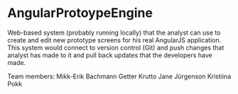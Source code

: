 AngularProtoypeEngine
=====================
Web-based system (probably running locally) that the analyst can use to create and edit new prototype screens for his real AngularJS application. 
This system would connect to version control (Git) and push changes that analyst has made to it and pull back updates that the developers have made.


Team members:
Mikk-Erik Bachmann
Getter Krutto
Jane Jürgenson
Kristiina Pokk